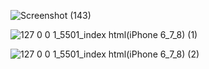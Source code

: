 





![Screenshot (143)](https://user-images.githubusercontent.com/68517660/138282991-029ba283-88d5-43e9-85b1-c151b832f8a7.png)





![127 0 0 1_5501_index html(iPhone 6_7_8) (1)](https://user-images.githubusercontent.com/68517660/138283072-c5615461-d397-4a16-ad1f-8538dd0104cd.png)





![127 0 0 1_5501_index html(iPhone 6_7_8) (2)](https://user-images.githubusercontent.com/68517660/138283097-b0d813e7-28af-4e54-bfca-f10c03effa8c.png)
